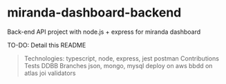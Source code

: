 # miranda-dashboard-backend
 Back-end API project with node.js + express for miranda dashboard

 TO-DO: Detail this README

> Technologies: typescript, node, express, jest
> postman
> Contributions
> Tests
> DDBB
> Branches json, mongo, mysql
> deploy on aws
> bbdd on atlas
> joi validators
